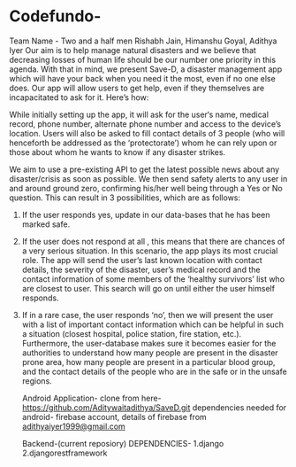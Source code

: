 # Codefundo-
Team Name - Two and a half men
Rishabh Jain, Himanshu Goyal, Adithya Iyer
Our aim is to help manage natural disasters and we believe that decreasing losses of human life should be our number one priority in this agenda. With that in mind, we present Save-D, a disaster management app which will have your back when you need it the most, even if no one else does. Our app will allow users to get help, even if they themselves are incapacitated to ask for it. Here’s how:

While initially setting up the app, it will ask for the user‘s name, medical record, phone number, alternate phone number and access to the device’s location. Users will also be asked to fill contact details of 3 people (who will henceforth be addressed as the ‘protectorate’) whom he can rely upon or those about whom he wants to know if any disaster strikes.

We aim to use a pre-existing API to get the latest possible news about any disaster/crisis as soon as possible. We then send safety alerts to any user in and around ground zero, confirming his/her well being through a Yes or No question. This can result in 3 possibilities, which are as follows:

1.  If the user responds yes, update in our data-bases that he has been marked safe. 

2. If the user does not respond at all , this means that there are chances of a very serious situation. In this scenario, the app plays its most crucial role. The app will send the user’s last known location with contact details, the severity of the disaster, user’s medical record and the contact information of some members of the ‘healthy survivors’ list who are closest to user.  This search will go on until either the user himself responds.

3. If in a rare case, the user responds ‘no’, then we will present the user with a list of important contact information which can be helpful in such a situation (closest hospital, police station, fire station, etc.). 
    Furthermore, the user-database makes sure it becomes easier for the authorities to understand how many people are present in the disaster prone area, how many people are present in a particular blood group, and the contact details of the people who are in the safe or in the unsafe regions.
    
    Android Application-
    clone from here- https://github.com/Aditywaitadithya/SaveD.git 
    dependencies needed for android- firebase account, details of firebase from adithyaiyer1999@gmail.com
    
    Backend-(current reposiory)
    DEPENDENCIES-
    1.django
    2.djangorestframework

